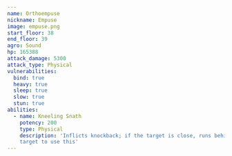```yaml
---
name: Orthoempuse
nickname: Empuse
image: empuse.png
start_floor: 38
end_floor: 39
agro: Sound
hp: 165388
attack_damage: 5300
attack_type: Physical
vulnerabilities:
  bind: true
  heavy: true
  sleep: true
  slow: true
  stun: true
abilities:
  - name: Kneeling Snath
    potency: 200
    type: Physical
    description: 'Inflicts knockback; if the target is close, runs behind the
    target to use this'
---
```

